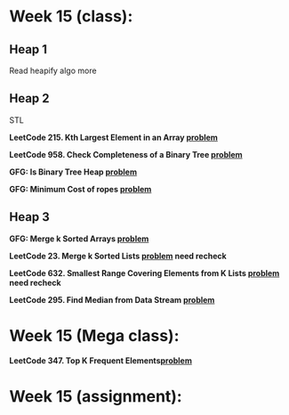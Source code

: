 # Week 15 (class):

## Heap 1

Read heapify algo more

## Heap 2

STL <br/>

**LeetCode 215. Kth Largest Element in an Array [problem](https://leetcode.com/problems/kth-largest-element-in-an-array/)**

**LeetCode 958. Check Completeness of a Binary Tree [problem](https://leetcode.com/problems/check-completeness-of-a-binary-tree/)**

**GFG: Is Binary Tree Heap [problem](https://www.geeksforgeeks.org/problems/is-binary-tree-heap/1)**

**GFG: Minimum Cost of ropes [problem](https://www.geeksforgeeks.org/problems/minimum-cost-of-ropes-1587115620/1)**

## Heap 3

**GFG: Merge k Sorted Arrays [problem](https://www.geeksforgeeks.org/problems/merge-k-sorted-arrays/1)**

**LeetCode 23. Merge k Sorted Lists [problem](https://leetcode.com/problems/merge-k-sorted-lists/) need recheck**

**LeetCode 632. Smallest Range Covering Elements from K Lists [problem](https://leetcode.com/problems/smallest-range-covering-elements-from-k-lists/) need recheck**

**LeetCode 295. Find Median from Data Stream [problem](https://leetcode.com/problems/find-median-from-data-stream/)**

# Week 15 (Mega class):

**LeetCode 347. Top K Frequent Elements[problem](https://leetcode.com/problems/top-k-frequent-elements/)**

# Week 15 (assignment):
